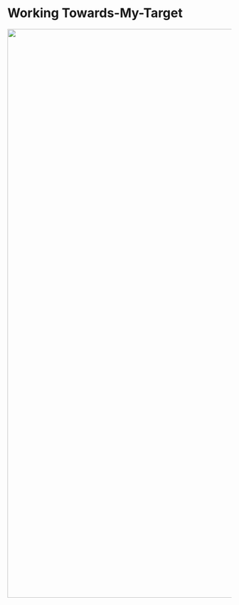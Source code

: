 # Working Towards-My-Target
<a href="#"><img width="1280" height="auto" src="https://github.com/jsm-28415/Personal/blob/main/google.gif" height="175px"/></a>
